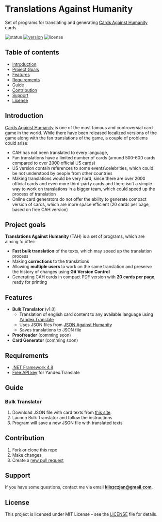 # Translations Against Humanity
Set of programs for translating and generating [Cards Against Humanity](https://cardsagainsthumanity.com/) cards.

![status](https://img.shields.io/badge/status-WiP-orange.svg)  [![version](https://img.shields.io/badge/version-0.1.0-green.svg)](https://semver.org) ![license](https://img.shields.io/badge/license-MIT-blue.svg)
## Table of contents

 - [Introduction](#introduction)
 - [Project Goals](#project-goals)
 - [Features](#features)
 - [Requirements](#requirements)
 - [Guide](#guide)
 - [Contribution](#contribution)
 - [Support](#support)
 - [License](#license)
## Introduction
[Cards Against Humanity](#https://cardsagainsthumanity.com/) is one of the most famous and controversial card game in the world. While there have been released localized versions of the game along with the fan translations of the game, a couple of problems could arise:

- CAH has not been translated to every language,
- Fan translations have a limited number of cards (around 500-600 cards compared to over 2000 official US cards)
- US version contain references to some events\celebrities, which could be not understood by people from other countries
- Making translations would be very hard, since there are over 2000 official cards and even more third-party cards and there isn't a simple way to work on translations in a bigger team, which could speed up the process of translation
- Online card generators do not offer the ability to generate compact version of cards, which are more space efficient (20 cards per page, based on free CAH version)

## Project goals
**Translations Against Humanity** (TAH) is a set of programs, which are aiming to offer:

- **Fast bulk translation** of the texts, which may speed up the translation process
- Making **corrections** to the translations
- Allowing **multiple users** to work on the same translation and preserve the history of changes using **Git Version Control**
- Generating CAH cards in compact PDF version with **20 cards per page**, ready for printing

## Features
- **Bulk Translator** (v1.0)
	- Translation of english card content to any available language using [Yandex.Translate](https://translate.yandex.com/)
	- Uses JSON files from [JSON Against Humanity](https://crhallberg.com/cah/)
	- Saves translations to JSON file
- **Proofreader** (comming soon)
- **Card Generator** (comming soon)

## Requirements

- [.NET Framework 4.8](https://dotnet.microsoft.com/download/dotnet-framework/net48)
- [Free API key](https://tech.yandex.com/translate/) for Yandex.Translate

## Guide

### Bulk Translator
1. Download JSON file with card texts from [this site](https://crhallberg.com/cah/).
2. Launch Bulk Translator and follow the instructions
3. Program will save a new JSON file with translated texts

## Contribution
1. Fork or clone this repo
2. Make changes
3. Create a [new pull request](https://github.com/janex-PL/TranslationsAgainstHumanity/compare)

## Support
If you have some questions, contact me via email **kliszczjan@gmail.com**.
## License
This project is licensed under MIT License - see the [LICENSE](https://github.com/janex-PL/TranslationsAgainstHumanity/blob/master/LICENSE) file for details.
